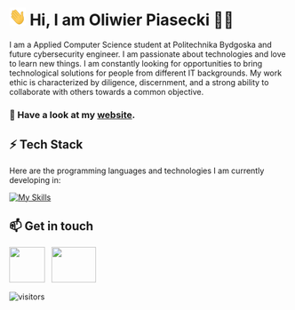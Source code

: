 
# <img src="https://raw.githubusercontent.com/ABSphreak/ABSphreak/master/gifs/Hi.gif" height="32px" width="30px"> Hi, I am Oliwier Piasecki 👨‍💻

I am a Applied Computer Science student at Politechnika Bydgoska and future cybersecurity engineer. I am passionate about technologies and love to learn new things.
I am constantly looking for opportunities to bring technological solutions for people from different IT backgrounds. My work ethic is characterized by diligence, discernment, and a strong ability to collaborate with others towards a common objective. 

### 🔭 Have a look at my [website](http://piaseckioliwier.com/).


## ⚡ Tech Stack

Here are the programming languages and technologies I am currently developing in:

  
[![My Skills](https://skillicons.dev/icons?i=py,mysql,django,git,docker,powershell,linux,mongodb,aws)](http://piaseckioliwier.com/)
  

## 📫 Get in touch
<a href="https://www.linkedin.com/in/oliwierpiasecki/"><img src="https://cdn-icons-png.flaticon.com/512/174/174857.png" width="64" height="64"></a> &nbsp; <a href="mailto:piaseckioliwier@gmail.com"><img src="https://upload.wikimedia.org/wikipedia/commons/thumb/7/7e/Gmail_icon_%282020%29.svg/2560px-Gmail_icon_%282020%29.svg.png" width="80" height="64"></a>


![visitors](https://visitor-badge.glitch.me/badge?page_id=piaseckioliwier/piaseckioliwier)


 
